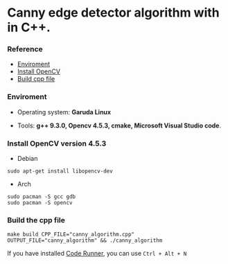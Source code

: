 # Canny edge detector algorithm with in C++.

### Reference
- [Enviroment](#Enviroment)
- [Install OpenCV](#Install-OpenCV-version-453)
- [Build cpp file](#Build-the-cpp-file)

### Enviroment
- Operating system: **Garuda Linux** 

- Tools: **g++ 9.3.0, Opencv 4.5.3, cmake, Microsoft Visual Studio code**.

### Install OpenCV version 4.5.3
- Debian
```
sudo apt-get install libopencv-dev
```
- Arch
```
sudo pacman -S gcc gdb
sudo pacman -S opencv
```

### Build the cpp file
```
make build CPP_FILE="canny_algorithm.cpp" OUTPUT_FILE="canny_algorithm" && ./canny_algorithm
```
If you have installed [Code Runner](https://marketplace.visualstudio.com/items?itemName=formulahendry.code-runner), you can use `Ctrl + Alt + N`



